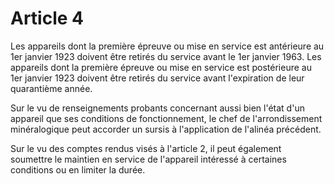 # Article 4

Les appareils dont la première épreuve ou mise en service est antérieure au 1er janvier 1923 doivent être retirés du service avant le 1er janvier 1963. Les appareils dont la première épreuve ou mise en service est postérieure au 1er janvier 1923 doivent être retirés du service avant l'expiration de leur quarantième année.

Sur le vu de renseignements probants concernant aussi bien l'état d'un appareil que ses conditions de fonctionnement, le chef de l'arrondissement minéralogique peut accorder un sursis à l'application de l'alinéa précédent.

Sur le vu des comptes rendus visés à l'article 2, il peut également soumettre le maintien en service de l'appareil intéressé à certaines conditions ou en limiter la durée.
